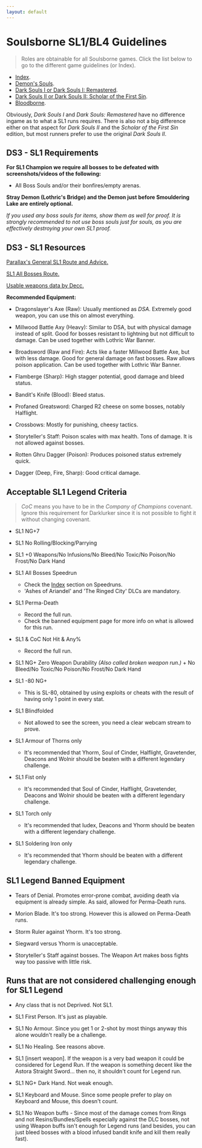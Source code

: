 ```yaml
---
layout: default
---
```


# Soulsborne SL1/BL4 Guidelines
> Roles are obtainable for all Soulsborne games. Click the list below to go to the different game guidelines (or Index).

 * [Index](./index.md).
 * [Demon's Souls](./des.md).
 * [Dark Souls I or Dark Souls I: Remastered](./ds1.md).
 * [Dark Souls II or Dark Souls II: Scholar of the First Sin](./ds2.md).
 * [Bloodborne](./bb.md).
 
Obviously, _Dark Souls I_ and _Dark Souls: Remastered_ have no difference ingame as to what a SL1 runs requires. There is also not a big difference either on that aspect for _Dark Souls II_ and the _Scholar of the First Sin_ edition, but most runners prefer to use the original _Dark Souls II_.

## DS3 - SL1 Requirements

**For SL1 Champion we require all bosses to be defeated with screenshots/videos of the following:**

* All Boss Souls and/or their bonfires/empty arenas.

**Stray Demon (Lothric's Bridge) and the Demon just before Smouldering Lake are entirely optional.**

_If you used any boss souls for items, show them as well for proof. It is strongly recommended to not use boss souls just for souls, as you are effectively destroying your own SL1 proof._


## DS3 - SL1 Resources

[Parallax's General SL1 Route and Advice.](https://docs.google.com/document/d/16ETAweJntmq9IrIAhz9khr1l_Pd7mncZJ07NRuhuq9c/edit?usp=sharing)

[SL1 All Bosses Route.](https://docs.google.com/document/d/1q41cn0KfqStzpSCOvhBsFjCNdGZ58Pvjk83-CbFePRw)

[Usable weapons data by Decc.](https://docs.google.com/spreadsheets/d/15PBJkSpoXs9gWpngOPUP-YNrfps0CWFb45vuHCorx-s/edit#gid=0)

**Recommended Equipment:**

- Dragonslayer's Axe (Raw): Usually mentioned as _DSA_. Extremely good weapon, you can use this on almost everything.

- Millwood Battle Axy (Heavy): Similar to DSA, but with physical damage instead of split. Good for bosses resistant to lightning but not difficult to damage. Can be used together with Lothric War Banner.

- Broadsword (Raw and Fire): Acts like a faster Millwood Battle Axe, but with less damage. Good for general damage on fast bosses. Raw allows poison application. Can be used together with Lothric War Banner.

- Flamberge (Sharp): High stagger potential, good damage and bleed status.

- Bandit's Knife (Blood): Bleed status.

- Profaned Greatsword: Charged R2 cheese on some bosses, notably Halflight.

- Crossbows: Mostly for punishing, cheesy tactics.

- Storyteller's Staff: Poison scales with max health. Tons of damage. It is not allowed against bosses.

- Rotten Ghru Dagger (Poison): Produces poisoned status extremely quick.

- Dagger (Deep, Fire, Sharp): Good critical damage.



## Acceptable SL1 Legend Criteria
> _CoC_ means you have to be in the _Company of Champions_ covenant. Ignore this requirement for Darklurker since it is not possible to fight it without changing covenant.

- SL1 NG+7

- SL1 No Rolling/Blocking/Parrying

- SL1 +0 Weapons/No Infusions/No Bleed/No Toxic/No Poison/No Frost/No Dark Hand

- SL1 All Bosses Speedrun
  - Check the [Index](./index.md) section on Speedruns.
  - 'Ashes of Ariandel' and 'The Ringed City' DLCs are mandatory.
  
- SL1 Perma-Death
  - Record the full run.
  - Check the banned equipment page for more info on what is allowed for this run.
  
- SL1 & CoC Not Hit & Any%
  - Record the full run.
  
- SL1 NG+ Zero Weapon Durability _(Also called broken weapon run.)_ + No Bleed/No Toxic/No Poison/No Frost/No Dark Hand

- SL1 -80 NG+
  - This is SL-80, obtained by using exploits or cheats with the result of having only 1 point in every stat.

- SL1 Blindfolded
  - Not allowed to see the screen, you need a clear webcam stream to prove.
  
- SL1 Armour of Thorns only
  - It's recommended that Yhorm, Soul of Cinder, Halflight, Gravetender, Deacons and Wolnir should be beaten with a different legendary challenge.
  
- SL1 Fist only
  - It's recommended that Soul of Cinder, Halflight, Gravetender, Deacons and Wolnir should be beaten with a different legendary challenge.
  
- SL1 Torch only
  - It's recommended that Iudex, Deacons and Yhorm should be beaten with a different legendary challenge.
  
- SL1 Soldering Iron only
  - It's recommended that Yhorm should be beaten with a different legendary challenge.
  
## SL1 Legend Banned Equipment

- Tears of Denial. Promotes error-prone combat, avoiding death via equipment is already simple. As said, allowed for Perma-Death runs.

- Morion Blade. It's too strong. However this is allowed on Perma-Death runs.

- Storm Ruler against Yhorm. It's too strong.

- Siegward versus Yhorm is unacceptable.

- Storyteller's Staff against bosses. The Weapon Art makes boss fights way too passive with little risk.

## Runs that are not considered challenging enough for SL1 Legend

- Any class that is not Deprived. Not SL1.

- SL1 First Person. It's just as playable.

- SL1 No Armour. Since you get 1 or 2-shot by most things anyway this alone wouldn't really be a challenge.

- SL1 No Healing. See reasons above.

- SL1 [insert weapon].  If the weapon is a very bad weapon it could be considered for Legend Run. If the weapon is something decent like the Astora Straight Sword... then no, it shouldn't count for Legend run.

- SL1 NG+ Dark Hand. Not weak enough.

- SL1 Keyboard and Mouse. Since some people prefer to play on Keyboard and Mouse, this doesn't count.

- SL1 No Weapon buffs - Since most of the damage comes from Rings and not Resins/Bundles/Spells especially against the DLC bosses, not using Weapon buffs isn't enough for Legend runs (and besides, you can just bleed bosses with a blood infused bandit knife and kill them really fast).
